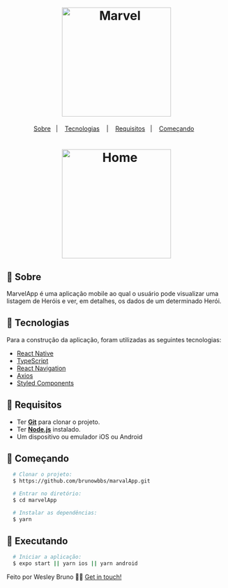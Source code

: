<h1 align="center">
  <img alt="Marvel" src="https://upload.wikimedia.org/wikipedia/commons/thumb/b/b9/Marvel_Logo.svg/2560px-Marvel_Logo.svg.png" width="250px" />
</h1>

<p align="center">
  <a href="#page_with_curl-sobre">Sobre</a>&nbsp;&nbsp;&nbsp;|&nbsp;&nbsp;&nbsp;
  <a href="#hammer-iniciando-mobile">Tecnologias</a>
  &nbsp;&nbsp;&nbsp;|&nbsp;&nbsp;&nbsp;
  <a href="#books-requisitos">Requisitos</a>&nbsp;&nbsp;&nbsp;|&nbsp;&nbsp;&nbsp;
  <a href="#rocket-começando">Começando</a>&nbsp;&nbsp;&nbsp;
</p>

<h1 align="center">
  <img alt="Home" src="./src/gifs/home.gif" width="250" />
</h1>

## :page_with_curl: Sobre

MarvelApp é uma aplicação mobile ao qual o usuário pode visualizar uma listagem de Heróis e ver, em detalhes, os dados de um determinado Herói.

## :hammer: Tecnologias

Para a construção da aplicação, foram utilizadas as seguintes tecnologias:

- [React Native](https://reactnative.dev/)
- [TypeScript](https://www.typescriptlang.org/)
- [React Navigation](https://reactnavigation.org/)
- [Axios](https://github.com/axios/axios)
- [Styled Components](https://styled-components.com/)

## :rocket: Requisitos

- Ter [**Git**](https://git-scm.com/) para clonar o projeto.
- Ter [**Node.js**](https://nodejs.org/en/) instalado.
- Um dispositivo ou emulador iOS ou Android

## :rocket: Começando

```bash
  # Clonar o projeto:
  $ https://github.com/brunowbbs/marvalApp.git

  # Entrar no diretório:
  $ cd marvelApp

  # Instalar as dependências:
  $ yarn
```

## :iphone: Executando

```bash
  # Iniciar a aplicação:
  $ expo start || yarn ios || yarn android
```

Feito por Wesley Bruno 👋🏻 [Get in touch!](https://github.com/brunowbbs)
